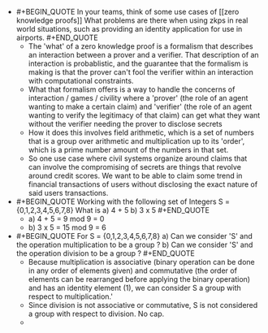 - #+BEGIN_QUOTE
  In your teams, think of some use cases of [[zero knowledge proofs]]
  What problems are there when using zkps in real world situations, such as providing an
  identity application for use in airports.
  #+END_QUOTE
	- The 'what' of a zero knowledge proof is a formalism that describes an interaction between a prover and a verifier. That description of an interaction is probablistic, and the guarantee that the formalism is making is that the prover can't fool the verifier within an interaction with computational constraints.
	- What that formalism offers is a way to handle the concerns of interaction / games / civility where a 'prover' (the role of an agent wanting to make a certain claim) and 'verifier' (the role of an agent wanting to verify the legitimacy of that claim) can get what they want without the verifier needing the prover to disclose secrets
	- How it does this involves field arithmetic, which is a set of numbers that is a group over arithmetic and multiplication up to its 'order', which is a prime number amount of the numbers in that set.
	- So one use case where civil systems organize around claims that can involve the compromising of secrets are things that revolve around credit scores. We want to be able to claim some trend in financial transactions of users without disclosing the exact nature of said users transactions.
- #+BEGIN_QUOTE
  Working with the following set of Integers S = {0,1,2,3,4,5,6,7,8}
  What is
  a) 4 + 5
  b) 3 x 5
  #+END_QUOTE
	- a) 4 + 5 = 9 mod 9 = 0
	- b) 3 x 5 = 15 mod 9 = 6
- #+BEGIN_QUOTE
   For S = {0,1,2,3,4,5,6,7,8}
  a) Can we consider 'S' and the operation multiplication to be a group ?
  b) Can we consider 'S' and the operation division to be a group ?
  #+END_QUOTE
	- Because multiplication is associative (binary operation can be done in any order of elements given) and commutative (the order of elements can be rearranged before applying the binary operation) and has an identity element (1), we can consider S a group with respect to multiplication.'
	- Since division is not associative or commutative, S is not considered a group with respect to division. No cap.
	-